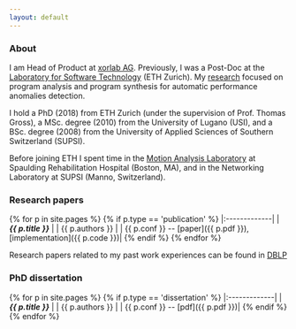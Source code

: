 ```yaml
---
layout: default
---
```


### [](#header-4) About

I am Head of Product at [xorlab AG](https://www.xorlab.com). Previously, I was a Post-Doc at the [Laboratory for Software Technology](http://www.lst.inf.ethz.ch) (ETH Zurich). My [research](http://dblp.uni-trier.de/pers/hd/t/Toffola:Luca_Della) focused on program analysis and program synthesis for automatic performance anomalies detection.

I hold a PhD (2018) from ETH Zurich (under the supervision of Prof. Thomas Gross), a MSc. degree (2010) from the University of Lugano (USI), and a BSc. degree (2008) from the  University of Applied Sciences of Southern Switzerland (SUPSI).

Before joining ETH I spent time in the [Motion Analysis Laboratory](http://srh-mal.net/)
at Spaulding Rehabilitation Hospital (Boston, MA), and in the Networking Laboratory at SUPSI 
(Manno, Switzerland).

### [](#header-4) Research papers

{% for p in site.pages %}
{% if p.type == 'publication' %}
   |:-------------|
   | ***{{ p.title }}*** |
   | {{ p.authors }} |
   | {{ p.conf }} -- [paper]({{ p.pdf }}), [implementation]({{ p.code }})|
{% endif %}
{% endfor %}

Research papers related to my past work experiences can be found in [DBLP](http://dblp.uni-trier.de/pers/hd/t/Toffola:Luca_Della)

### [](#header-4) PhD dissertation
{% for p in site.pages %}
{% if p.type == 'dissertation' %}
   |:-------------|
   | ***{{ p.title }}*** |
   | {{ p.authors }} |
   | {{ p.conf }} -- [pdf]({{ p.pdf }})|
{% endif %}
{% endfor %}
